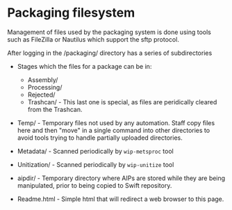 # Packaging filesystem

Management of files used by the packaging system is done using tools such as FileZilla or Nautilus which support the sftp protocol.

After logging in the /packaging/ directory has a series of subdirectories

* Stages which the files for a package can be in:
  * Assembly/
  * Processing/
  * Rejected/
  * Trashcan/ - This last one is special, as files are peridically cleared from the Trashcan.

* Temp/ - Temporary files not used by any automation. Staff copy files here and then "move" in a single command into other directories to avoid tools trying to handle partially uploaded directories.
* Metadata/ - Scanned periodically by `wip-metsproc` tool
* Unitization/ - Scanned periodically by `wip-unitize` tool
* aipdir/ - Temporary directory where AIPs are stored while they are being manipulated, prior to being copied to Swift repository.

* Readme.html - Simple html that will redirect a web browser to this page.
